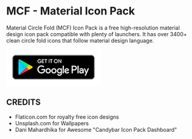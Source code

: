 # MCF - Material Icon Pack

Material Circle Fold (MCF) Icon Pack is a free high-resolution material design icon pack compatible with plenty of launchers. It has over 3400+ clean circle fold icons that follow material design language.

[![alt text](resources/google-play-badge.png "Banner")](https://play.google.com/store/apps/details?id=com.material.circle.fold)


## CREDITS
- Flaticon.com for royalty free icon designs
- Unsplash.com for Wallpapers
- Dani Mahardhika for Awesome "Candybar Icon Pack Dashboard"

